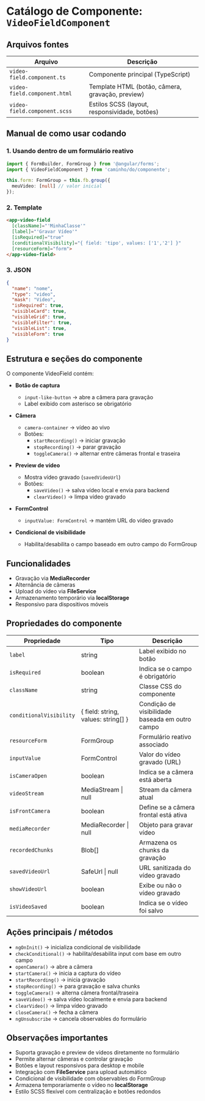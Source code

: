 # Catálogo de Componente: `VideoFieldComponent`

## Arquivos fontes
| Arquivo | Descrição |
|---------|-----------|
| `video-field.component.ts` | Componente principal (TypeScript) |
| `video-field.component.html` | Template HTML (botão, câmera, gravação, preview) |
| `video-field.component.scss` | Estilos SCSS (layout, responsividade, botões) |

## Manual de como usar codando

### 1. Usando dentro de um formulário reativo
```ts
import { FormBuilder, FormGroup } from '@angular/forms';
import { VideoFieldComponent } from 'caminho/do/componente';

this.form: FormGroup = this.fb.group({
  meuVideo: [null] // valor inicial
});
```

### 2. Template
```html
<app-video-field
  [className]="'MinhaClasse'"
  [label]="'Gravar Vídeo'"
  [isRequired]="true"
  [conditionalVisibility]="{ field: 'tipo', values: ['1','2'] }"
  [resourceForm]="form">
</app-video-field>
```

### 3. JSON
```json
{
  "name": "nome",
  "type": "video",
  "mask": "Video",
  "isRequired": true,
  "visibleCard": true,
  "visibleGrid": true,
  "visibleFilter": true,
  "visibleList": true,
  "visibleForm": true
}
```

## Estrutura e seções do componente
O componente VideoField contém:

- **Botão de captura**
  - `input-like-button` → abre a câmera para gravação
  - Label exibido com asterisco se obrigatório

- **Câmera**
  - `camera-container` → vídeo ao vivo
  - Botões:
    - `startRecording()` → iniciar gravação
    - `stopRecording()` → parar gravação
    - `toggleCamera()` → alternar entre câmeras frontal e traseira

- **Preview de vídeo**
  - Mostra vídeo gravado (`savedVideoUrl`)
  - Botões:
    - `saveVideo()` → salva vídeo local e envia para backend
    - `clearVideo()` → limpa vídeo gravado

- **FormControl**
  - `inputValue: FormControl` → mantém URL do vídeo gravado

- **Condicional de visibilidade**
  - Habilita/desabilita o campo baseado em outro campo do FormGroup

## Funcionalidades
- Gravação via **MediaRecorder**
- Alternância de câmeras
- Upload do vídeo via **FileService**
- Armazenamento temporário via **localStorage**
- Responsivo para dispositivos móveis

## Propriedades do componente
| Propriedade | Tipo | Descrição |
|-------------|------|-----------|
| `label` | string | Label exibido no botão |
| `isRequired` | boolean | Indica se o campo é obrigatório |
| `className` | string | Classe CSS do componente |
| `conditionalVisibility` | { field: string, values: string[] } | Condição de visibilidade baseada em outro campo |
| `resourceForm` | FormGroup | Formulário reativo associado |
| `inputValue` | FormControl | Valor do vídeo gravado (URL) |
| `isCameraOpen` | boolean | Indica se a câmera está aberta |
| `videoStream` | MediaStream \| null | Stream da câmera atual |
| `isFrontCamera` | boolean | Define se a câmera frontal está ativa |
| `mediaRecorder` | MediaRecorder \| null | Objeto para gravar vídeo |
| `recordedChunks` | Blob[] | Armazena os chunks da gravação |
| `savedVideoUrl` | SafeUrl \| null | URL sanitizada do vídeo gravado |
| `showVideoUrl` | boolean | Exibe ou não o vídeo gravado |
| `isVideoSaved` | boolean | Indica se o vídeo foi salvo |

## Ações principais / métodos
- `ngOnInit()` → inicializa condicional de visibilidade
- `checkConditional()` → habilita/desabilita input com base em outro campo
- `openCamera()` → abre a câmera
- `startCamera()` → inicia a captura do vídeo
- `startRecording()` → inicia gravação
- `stopRecording()` → para gravação e salva chunks
- `toggleCamera()` → alterna câmera frontal/traseira
- `saveVideo()` → salva vídeo localmente e envia para backend
- `clearVideo()` → limpa vídeo gravado
- `closeCamera()` → fecha a câmera
- `ngUnsubscribe` → cancela observables do formulário

## Observações importantes
- Suporta gravação e preview de vídeos diretamente no formulário
- Permite alternar câmeras e controlar gravação
- Botões e layout responsivos para desktop e mobile
- Integração com **FileService** para upload automático
- Condicional de visibilidade com observables do FormGroup
- Armazena temporariamente o vídeo no **localStorage**
- Estilo SCSS flexível com centralização e botões redondos
